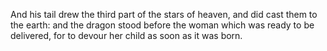 And his tail drew the third part of the stars of heaven, and did cast them to the earth: and the dragon stood before the woman which was ready to be delivered, for to devour her child as soon as it was born.
